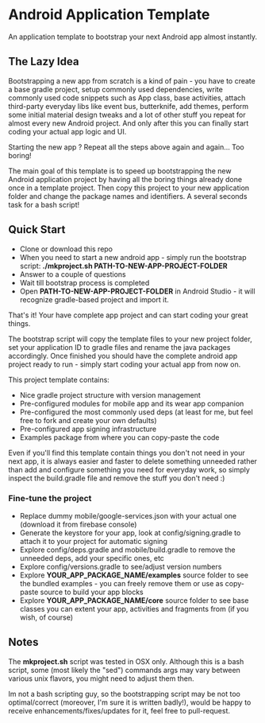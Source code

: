 # Android Application Template
An application template to bootstrap your next Android app almost instantly.

## The Lazy Idea

Bootstrapping a new app from scratch is a kind of pain - you have to create a base gradle project,
setup commonly used dependencies, write commonly used code snippets such as App class, base activities,
attach third-party everyday libs like event bus, butterknife, add themes, perform some initial material design tweaks and a lot of other stuff you repeat for almost every new Android project. And only after this you can finally start coding your actual app logic and UI. 

Starting the new app ? Repeat all the steps above again and again... Too boring!

The main goal of this template is to speed up bootstrapping the new Android application project by having all the boring things already done once in a template project. Then copy this project to your new application folder and change the package names and identifiers. A several seconds task for a bash script!

## Quick Start

- Clone or download this repo
- When you need to start a new android app - simply run the bootstrap script: __./mkproject.sh PATH-TO-NEW-APP-PROJECT-FOLDER__
- Answer to a couple of questions
- Wait till bootstrap process is completed
- Open __PATH-TO-NEW-APP-PROJECT-FOLDER__ in Android Studio - it will recognize gradle-based project and import it. 

That's it! Your have complete app project and can start coding your great things.

The bootstrap script will copy the template files to your new project folder, set your application ID to gradle files and rename the java packages accordingly. Once finished you should have the complete android app project ready to run - simply start coding your actual app from now on.

This project template contains:

- Nice gradle project structure with version management
- Pre-configured modules for mobile app and its wear app companion
- Pre-configured the most commonly used deps (at least for me, but feel free to fork and create your own defaults)
- Pre-configured app signing infrastructure
- Examples package from where you can copy-paste the code

Even if you'll find this template contain things you don't not need in your next app, it is always easier and faster to delete something unneeded rather than add and configure something you need for everyday work, so simply inspect the build.gradle file and remove the stuff you don't need :)


### Fine-tune the project

- Replace dummy mobile/google-services.json with your actual one (download it from firebase console)
- Generate the keystore for your app, look at config/signing.gradle to attach it to your project for automatic signing
- Explore config/deps.gradle and mobile/build.gradle to remove the unneeded deps, add your specific ones, etc
- Explore config/versions.gradle to see/adjust version numbers
- Explore __YOUR_APP_PACKAGE_NAME/examples__ source folder to see the bundled examples - you can freely remove them or use as copy-paste source to build your app blocks
- Explore __YOUR_APP_PACKAGE_NAME/core__ source folder to see base classes you can extent your app, activities and fragments from (if you wish, of course)


## Notes
The __mkproject.sh__ script was tested in OSX only. Although this is a bash script, some (most likely the "sed") commands args may vary between various unix flavors, you might need to adjust them then.

Im not a bash scripting guy, so the bootstrapping script may be not too optimal/correct (moreover, I'm sure it is written badly!), would be happy to receive enhancements/fixes/updates for it, feel free to pull-request.
